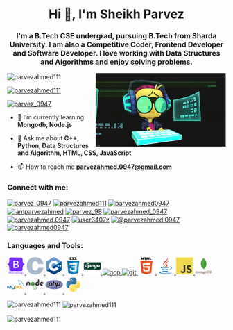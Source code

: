 <h1 align="center">Hi 👋, I'm Sheikh Parvez</h1>
<h3 align="center">I'm a B.Tech CSE undergrad, pursuing B.Tech from Sharda University. I am also a Competitive Coder, Frontend Developer and Software Developer. I love working with Data Structures and Algorithms and enjoy solving problems.</h3>
<img align="right" alt="coding" width="300" src="giphy.gif">

<p align="left"> <img src="https://komarev.com/ghpvc/?username=parvezahmed111&label=Profile%20views&color=0e75b6&style=flat" alt="parvezahmed111" /> </p>

<p align="left"> <a href="https://github.com/ryo-ma/github-profile-trophy"><img src="https://github-profile-trophy.vercel.app/?username=parvezahmed111" alt="parvezahmed111" /></a> </p>

<p align="left"> <a href="https://twitter.com/parvez_0947" target="blank"><img src="https://img.shields.io/twitter/follow/parvez_0947?logo=twitter&style=for-the-badge" alt="parvez_0947" /></a> </p>

- 🌱 I’m currently learning **Mongodb, Node.js**

- 💬 Ask me about **C++, Python, Data Structures and Algorithm, HTML, CSS, JavaScript**

- 📫 How to reach me **parvezahmed.0947@gmail.com**

<h3 align="left">Connect with me:</h3>
<p align="left">
<a href="https://twitter.com/parvez_0947" target="blank"><img align="center" src="https://cdn.jsdelivr.net/npm/simple-icons@3.0.1/icons/twitter.svg" alt="parvez_0947" height="30" width="40" /></a>
<a href="https://linkedin.com/in/parvezahmed111" target="blank"><img align="center" src="https://cdn.jsdelivr.net/npm/simple-icons@3.0.1/icons/linkedin.svg" alt="parvezahmed111" height="30" width="40" /></a>
<a href="https://fb.com/parvezahmed0947" target="blank"><img align="center" src="https://cdn.jsdelivr.net/npm/simple-icons@3.0.1/icons/facebook.svg" alt="parvezahmed0947" height="30" width="40" /></a>
<a href="https://instagram.com/iamparvezahmed" target="blank"><img align="center" src="https://cdn.jsdelivr.net/npm/simple-icons@3.0.1/icons/instagram.svg" alt="iamparvezahmed" height="30" width="40" /></a>
<a href="https://www.codechef.com/users/parvez_98" target="blank"><img align="center" src="https://cdn.jsdelivr.net/npm/simple-icons@3.1.0/icons/codechef.svg" alt="parvez_98" height="30" width="40" /></a>
<a href="https://www.hackerrank.com/parvezahmed_0947" target="blank"><img align="center" src="https://cdn.jsdelivr.net/npm/simple-icons@3.0.1/icons/hackerrank.svg" alt="parvezahmed_0947" height="30" width="40" /></a>
<a href="https://codeforces.com/profile/parvezahmed.0947" target="blank"><img align="center" src="https://cdn.jsdelivr.net/npm/simple-icons@3.0.1/icons/codeforces.svg" alt="parvezahmed.0947" height="30" width="40" /></a>
<a href="https://www.leetcode.com/user3407z" target="blank"><img align="center" src="https://cdn.jsdelivr.net/npm/simple-icons@3.0.1/icons/leetcode.svg" alt="user3407z" height="30" width="40" /></a>
<a href="https://www.hackerearth.com/@parvezahmed.0947" target="blank"><img align="center" src="https://cdn.jsdelivr.net/npm/simple-icons@3.0.1/icons/hackerearth.svg" alt="@parvezahmed.0947" height="30" width="40" /></a>
<a href="https://auth.geeksforgeeks.org/user/parvezahmed0947" target="blank"><img align="center" src="https://cdn.jsdelivr.net/npm/simple-icons@3.0.1/icons/geeksforgeeks.svg" alt="parvezahmed0947" height="30" width="40" /></a>
</p>

<h3 align="left">Languages and Tools:</h3>
<p align="left"> <a href="https://getbootstrap.com" target="_blank"> <img src="https://raw.githubusercontent.com/devicons/devicon/master/icons/bootstrap/bootstrap-plain-wordmark.svg" alt="bootstrap" width="40" height="40"/> </a> <a href="https://www.cprogramming.com/" target="_blank"> <img src="https://raw.githubusercontent.com/devicons/devicon/master/icons/c/c-original.svg" alt="c" width="40" height="40"/> </a> <a href="https://www.w3schools.com/cpp/" target="_blank"> <img src="https://raw.githubusercontent.com/devicons/devicon/master/icons/cplusplus/cplusplus-original.svg" alt="cplusplus" width="40" height="40"/> </a> <a href="https://www.w3schools.com/css/" target="_blank"> <img src="https://raw.githubusercontent.com/devicons/devicon/master/icons/css3/css3-original-wordmark.svg" alt="css3" width="40" height="40"/> </a> <a href="https://www.djangoproject.com/" target="_blank"> <img src="https://raw.githubusercontent.com/devicons/devicon/master/icons/django/django-original.svg" alt="django" width="40" height="40"/> </a> <a href="https://cloud.google.com" target="_blank"> <img src="https://www.vectorlogo.zone/logos/google_cloud/google_cloud-icon.svg" alt="gcp" width="40" height="40"/> </a> <a href="https://git-scm.com/" target="_blank"> <img src="https://www.vectorlogo.zone/logos/git-scm/git-scm-icon.svg" alt="git" width="40" height="40"/> </a> <a href="https://www.w3.org/html/" target="_blank"> <img src="https://raw.githubusercontent.com/devicons/devicon/master/icons/html5/html5-original-wordmark.svg" alt="html5" width="40" height="40"/> </a> <a href="https://www.java.com" target="_blank"> <img src="https://raw.githubusercontent.com/devicons/devicon/master/icons/java/java-original.svg" alt="java" width="40" height="40"/> </a> <a href="https://developer.mozilla.org/en-US/docs/Web/JavaScript" target="_blank"> <img src="https://raw.githubusercontent.com/devicons/devicon/master/icons/javascript/javascript-original.svg" alt="javascript" width="40" height="40"/> </a> <a href="https://www.mongodb.com/" target="_blank"> <img src="https://raw.githubusercontent.com/devicons/devicon/master/icons/mongodb/mongodb-original-wordmark.svg" alt="mongodb" width="40" height="40"/> </a> <a href="https://www.mysql.com/" target="_blank"> <img src="https://raw.githubusercontent.com/devicons/devicon/master/icons/mysql/mysql-original-wordmark.svg" alt="mysql" width="40" height="40"/> </a> <a href="https://nodejs.org" target="_blank"> <img src="https://raw.githubusercontent.com/devicons/devicon/master/icons/nodejs/nodejs-original-wordmark.svg" alt="nodejs" width="40" height="40"/> </a> <a href="https://www.php.net" target="_blank"> <img src="https://raw.githubusercontent.com/devicons/devicon/master/icons/php/php-original.svg" alt="php" width="40" height="40"/> </a> <a href="https://www.python.org" target="_blank"> <img src="https://raw.githubusercontent.com/devicons/devicon/master/icons/python/python-original.svg" alt="python" width="40" height="40"/> </a> </p>

<p><img align="left" src="https://github-readme-stats.vercel.app/api/top-langs?username=parvezahmed111&show_icons=true&locale=en&layout=compact" alt="parvezahmed111" /></p>

<p>&nbsp;<img align="center" src="https://github-readme-stats.vercel.app/api?username=parvezahmed111&show_icons=true&locale=en" alt="parvezahmed111" /></p>

<p><img align="center" src="https://github-readme-streak-stats.herokuapp.com/?user=parvezahmed111&" alt="parvezahmed111" /></p>

